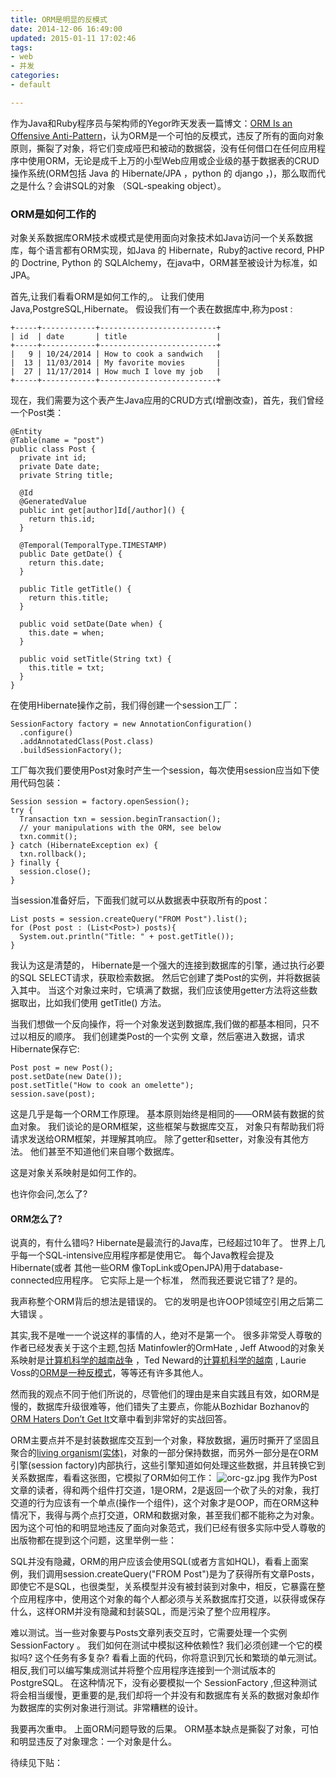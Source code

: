 ```yaml
---
title: ORM是明显的反模式
date: 2014-12-06 16:49:00
updated: 2015-01-11 17:02:46
tags: 
- web
- 并发
categories: 
- default

---
```

作为Java和Ruby程序员与架构师的Yegor昨天发表一篇博文：[ORM Is an Offensive Anti-Pattern](http://www.yegor256.com/2014/12/01/orm-offensive-anti-pattern.html)，认为ORM是一个可怕的反模式，违反了所有的面向对象原则，撕裂了对象，将它们变成哑巴和被动的数据袋，没有任何借口在任何应用程序中使用ORM，无论是成千上万的小型Web应用或企业级的基于数据表的CRUD操作系统(ORM包括 Java 的 Hibernate/JPA ，python 的 django ，)，那么取而代之是什么？会讲SQL的对象 （SQL-speaking object）。

### ORM是如何工作的 ###
对象关系数据库ORM技术或模式是使用面向对象技术如Java访问一个关系数据库，每个语言都有ORM实现，如Java 的 Hibernate，Ruby的active record, PHP 的 Doctrine, Python 的 SQLAlchemy，在java中，ORM甚至被设计为标准，如JPA。


<!--more-->


首先,让我们看看ORM是如何工作的,。 让我们使用Java,PostgreSQL,Hibernate。 假设我们有一个表在数据库中,称为post :

    +-----+------------+--------------------------+
    | id  | date       | title                    |
    +-----+------------+--------------------------+
    |   9 | 10/24/2014 | How to cook a sandwich   |
    |  13 | 11/03/2014 | My favorite movies       |
    |  27 | 11/17/2014 | How much I love my job   |
    +-----+------------+--------------------------+

现在，我们需要为这个表产生Java应用的CRUD方式(增删改查)，首先，我们曾经一个Post类：

    @Entity
    @Table(name = "post")
    public class Post {
      private int id;
      private Date date;
      private String title;
    
      @Id
      @GeneratedValue
      public int get[author]Id[/author]() {
        return this.id;
      }
    
      @Temporal(TemporalType.TIMESTAMP)
      public Date getDate() {
        return this.date;
      }
    
      public Title getTitle() {
        return this.title;
      }
    
      public void setDate(Date when) {
        this.date = when;
      }
    
      public void setTitle(String txt) {
        this.title = txt;
      }
    }


在使用Hibernate操作之前，我们得创建一个session工厂：

    SessionFactory factory = new AnnotationConfiguration()
      .configure()
      .addAnnotatedClass(Post.class)
      .buildSessionFactory();

工厂每次我们要使用Post对象时产生一个session，每次使用session应当如下使用代码包装：

    Session session = factory.openSession();
    try {
      Transaction txn = session.beginTransaction();
      // your manipulations with the ORM, see below
      txn.commit();
    } catch (HibernateException ex) {
      txn.rollback();
    } finally {
      session.close();
    }

当session准备好后，下面我们就可以从数据表中获取所有的post：

    List posts = session.createQuery("FROM Post").list();
    for (Post post : (List<Post>) posts){
      System.out.println("Title: " + post.getTitle());
    }

我认为这是清楚的， Hibernate是一个强大的连接到数据库的引擎，通过执行必要的SQL SELECT请求，获取检索数据。 然后它创建了类Post的实例，并将数据装入其中。 当这个对象过来时，它填满了数据，我们应该使用getter方法将这些数据取出，比如我们使用 getTitle() 方法。

当我们想做一个反向操作，将一个对象发送到数据库,我们做的都基本相同，只不过以相反的顺序。 我们创建类Post的一个实例 文章，然后塞进入数据，请求Hibernate保存它:

    Post post = new Post();
    post.setDate(new Date());
    post.setTitle("How to cook an omelette");
    session.save(post);

这是几乎是每一个ORM工作原理。 基本原则始终是相同的——ORM装有数据的贫血对象。 我们谈论的是ORM框架，这些框架与数据库交互， 对象只有帮助我们将请求发送给ORM框架，并理解其响应。 除了getter和setter，对象没有其他方法。 他们甚至不知道他们来自哪个数据库。

这是对象关系映射是如何工作的。

也许你会问,怎么了? 
#### ORM怎么了? ####
说真的，有什么错吗? Hibernate是最流行的Java库，已经超过10年了。 世界上几乎每一个SQL-intensive应用程序都是使用它。 每个Java教程会提及Hibernate(或者 其他一些ORM 像TopLink或OpenJPA)用于database-connected应用程序。 它实际上是一个标准， 然而我还要说它错了? 是的。

我声称整个ORM背后的想法是错误的。 它的发明是也许OOP领域空引用之后第二大错误 。

其实,我不是唯一一个说这样的事情的人，绝对不是第一个。 很多非常受人尊敬的作者已经发表关于这个主题,包括 Matinfowler的OrmHate , Jeff Atwood的对象关系映射是[计算机科学的越南战争](http://blog.codinghorror.com/object-relational-mapping-is-the-vietnam-of-computer-science/) ，Ted Neward的[计算机科学的越南](http://blogs.tedneward.com/2006/06/26/The+Vietnam+Of+Computer+Science.aspx) , Laurie Voss的[ORM是一种反模式](http://seldo.com/weblog/2011/08/11/orm_is_an_antipattern)，等等还有许多其他人。

然而我的观点不同于他们所说的，尽管他们的理由是来自实践且有效，如ORM是慢的，数据库升级很难等，他们错失了主要点，你能从Bozhidar Bozhanov的[ORM Haters Don’t Get It](http://techblog.bozho.net/orm-haters-dont-get-it/)文章中看到非常好的实战回答。

ORM主要点并不是封装数据库交互到一个对象，释放数据，遍历时撕开了坚固且聚合的[living organism(实体)](http://www.yegor256.com/2014/11/20/seven-virtues-of-good-object.html)，对象的一部分保持数据，而另外一部分是在ORM引擎(session factory)内部执行，这些引擎知道如何处理这些数据，并且转换它到关系数据库，看看这张图，它模拟了ORM如何工作：
![orc-gz.jpg][1]
我作为Post文章的读者，得和两个组件打交道，1是ORM，2是返回一个砍了头的对象，我打交道的行为应该有一个单点(操作一个组件)，这个对象才是OOP，而在ORM这种情况下，我得与两个点打交道，ORM和数据对象，甚至我们都不能称之为对象。
因为这个可怕的和明显地违反了面向对象范式，我们已经有很多实际中受人尊敬的出版物都在提到这个问题，这里举例一些：

SQL并没有隐藏，ORM的用户应该会使用SQL(或者方言如HQL)，看看上面案例，我们调用session.createQuery("FROM Post")是为了获得所有文章Posts，即使它不是SQL，也很类型，关系模型并没有被封装到对象中，相反，它暴露在整个应用程序中，使用这个对象的每个人都必须与关系数据库打交道，以获得或保存什么，这样ORM并没有隐藏和封装SQL，而是污染了整个应用程序。

难以测试。当一些对象要与Posts文章列表交互时，它需要处理一个实例 SessionFactory 。 我们如何在测试中模拟这种依赖性? 我们必须创建一个它的模拟吗? 这个任务有多复杂? 看看上面的代码，你将意识到冗长和繁琐的单元测试。 相反,我们可以编写集成测试并将整个应用程序连接到一个测试版本的PostgreSQL。 在这种情况下，没有必要模拟一个 SessionFactory ,但这种测试将会相当缓慢，更重要的是,我们却将一个并没有和数据库有关系的数据对象却作为数据库的实例对象进行测试。非常糟糕的设计。

我要再次重申。 上面ORM问题导致的后果。 ORM基本缺点是撕裂了对象，可怕和明显违反了对象理念：一个对象是什么。

待续见下贴：

  [1]: https://imgs.gnux.cn/usr/uploads/2015/01/2619900282.jpg